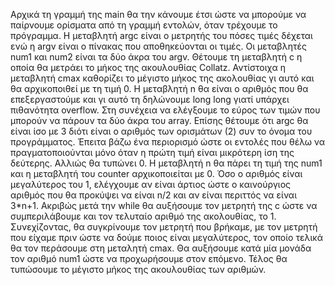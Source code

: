 Αρχικά τη γραμμή της main θα την κάνουμε έτσι ώστε να μπορούμε να παίρνουμε ορίσματα από τη γραμμή εντολών, όταν τρέχουμε το πρόγραμμα. Η μεταβλητή argc είναι ο μετρητής του πόσες τιμές δέχεται ενώ η argv είναι ο πίνακας που αποθηκεύονται οι τιμές.
Οι μεταβλητές num1 και num2 είναι τα δύο άκρα του argv.
Θέτουμε τη μεταβλητή c η οποία θα μετράει το μήκος της ακουλουθίας Collatz. Αντίστοιχα η μεταβλητή cmax καθορίζει το μέγιστο μήκος της ακολουθίας γι αυτό και θα αρχικοποιθεί με τη τιμή 0.
Η μεταβλητή n θα είναι ο αριθμός που θα επεξεργαστούμε και γι αυτό τη δηλώνουμε long long γιατί υπάρχει πιθανότητα overflow.
Στη συνέχεια να ελέγξουμε το εύρος των τιμών που μπορούν να πάρουν τα δύο άκρα του array. Επίσης θέτουμε ότι argc θα είναι ίσο με 3 διότι είναι ο αριθμός των ορισμάτων (2) συν το όνομα του προγράμματος.
Έπειτα βάζω ένα περιορισμό ώστε οι εντολές που θέλω να πραγματοποιούνται μόνο όταν η πρώτη τιμή είναι μικρότερη ίση της δεύτερης. Αλλιώς θα τυπώνει 0.
Η μεταβλητή n θα πάρει τη τιμή της num1 και η μεταβλητή του counter αρχικοποιείται με 0. 
Όσο ο αριθμός είναι μεγαλύτερος του 1, ελέγχουμε αν είναι άρτιος ώστε ο καινούργιος αριθμός που θα προκύψει να είναι n/2 και αν είναι περιττός να είναι 3*n+1. 
Ακριβώς μετά την while θα αυξήσουμε τον μετρητή της c ώστε να συμπεριλάβουμε και τον τελυταίο αριθμό της ακολουθίας, το 1.
Συνεχίζοντας, θα συγκρίνουμε τον μετρητή που βρήκαμε, με τον μετρητή που είχαμε πριν ώστε να δούμε ποιος είναι μεγαλύτερος, τον οποίο τελικά θα τον περάσουμε στη μεταλητή cmax. 
Θα αυξήσουμε κατά μία μονάδα τον αριθμό num1 ώστε να προχωρήσουμε στον επόμενο.
Τέλος θα τυπώσουμε το μέγιστο μήκος της ακουλουθίας των αριθμών.

